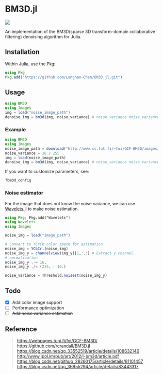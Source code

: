 # BM3D.jl
![](https://github.com/Longhao-Chen/BM3D.jl/workflows/Unit%20test/badge.svg)

An implementation of the BM3D(sparse 3D transform-domain collaborative filtering) denoising algorithm for Julia.

## Installation

Within Julia, use the Pkg:
```julia
using Pkg
Pkg.add("https://github.com/Longhao-Chen/BM3D.jl.git")
```

## Usage

```julia
using BM3D
using Images
img = load("noise_image_path")
denoise_img = bm3d(img, noise_variance)	# noise_variance noise_variance is the variance of the noise.
```

### Example

```julia
using BM3D
using Images
noise_image_path = download("http://www.cs.tut.fi/~foi/GCF-BM3D/images/Lena512_noi_s10.png")
noise_variance = 10 / 255
img = load(noise_image_path)
denoise_img = bm3d(img, noise_variance)	# noise_variance noise_variance is the variance of the noise.
```

If you want to customize parameters, see:

```julia
?bm3d_config
```

### Noise estimator

For the image that does not know the noise variance, we can use [Wavelets.jl](https://github.com/JuliaDSP/Wavelets.jl/) to make noise estimation.

```julia
using Pkg; Pkg.add("Wavelets")
using Wavelets
using Images

noise_img = load("image_path")

# Convert to YCrCb color space for estimation
noise_img = YCbCr.(noise_img)
noise_img_y = channelview(img_y)[1,:,:]	# Extract y channel.
# normalization
noise_img_y .-= 16.
noise_img_y ./= (235. - 16.)

noise_variance = Threshold.noisest(noise_img_y)
```

## Todo

- [x] Add color image support
- [ ] Performance optimization
- [ ] ~~Add noise variance estimation~~

## Reference

> https://webpages.tuni.fi/foi/GCF-BM3D/
> https://github.com/rcrandall/BM3D.jl  
> https://blog.csdn.net/qq_33552519/article/details/108632146  
> http://www.ipol.im/pub/art/2012/l-bm3d/article.pdf  
> https://blog.csdn.net/github_28260175/article/details/81101457  
> https://blog.csdn.net/qq_36955294/article/details/83443317
